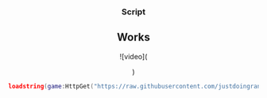 <div align="center">
  <h3 align="center">Script</h3>
  
## Works
![video](<blockquote class="imgur-embed-pub" lang="en" data-id="a/06OrNMb" data-context="false" ><a href="//imgur.com/a/06OrNMb"></a></blockquote><script async src="//s.imgur.com/min/embed.js" charset="utf-8"></script>)
  
```lua
loadstring(game:HttpGet("https://raw.githubusercontent.com/justdoingrandomstuff/World-Zero/refs/heads/main/autofarm"))()
```
